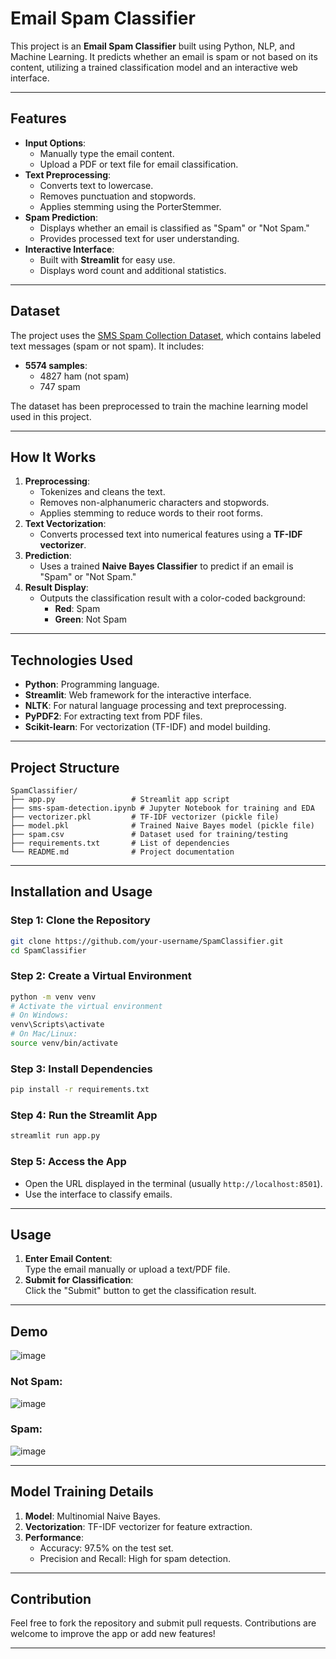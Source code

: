 # **Email Spam Classifier**

This project is an **Email Spam Classifier** built using Python, NLP, and Machine Learning. It predicts whether an email is spam or not based on its content, utilizing a trained classification model and an interactive web interface.

---

## **Features**
- **Input Options**:
  - Manually type the email content.
  - Upload a PDF or text file for email classification.
- **Text Preprocessing**:
  - Converts text to lowercase.
  - Removes punctuation and stopwords.
  - Applies stemming using the PorterStemmer.
- **Spam Prediction**:
  - Displays whether an email is classified as "Spam" or "Not Spam."
  - Provides processed text for user understanding.
- **Interactive Interface**:
  - Built with **Streamlit** for easy use.
  - Displays word count and additional statistics.

---

## **Dataset**
The project uses the [SMS Spam Collection Dataset](https://www.kaggle.com/datasets/uciml/sms-spam-collection-dataset), which contains labeled text messages (spam or not spam). It includes:
- **5574 samples**: 
  - 4827 ham (not spam)
  - 747 spam

The dataset has been preprocessed to train the machine learning model used in this project.

---

## **How It Works**
1. **Preprocessing**:
   - Tokenizes and cleans the text.
   - Removes non-alphanumeric characters and stopwords.
   - Applies stemming to reduce words to their root forms.
2. **Text Vectorization**:
   - Converts processed text into numerical features using a **TF-IDF vectorizer**.
3. **Prediction**:
   - Uses a trained **Naive Bayes Classifier** to predict if an email is "Spam" or "Not Spam."
4. **Result Display**:
   - Outputs the classification result with a color-coded background:
     - **Red**: Spam
     - **Green**: Not Spam

---

## **Technologies Used**
- **Python**: Programming language.
- **Streamlit**: Web framework for the interactive interface.
- **NLTK**: For natural language processing and text preprocessing.
- **PyPDF2**: For extracting text from PDF files.
- **Scikit-learn**: For vectorization (TF-IDF) and model building.

---

## **Project Structure**
```
SpamClassifier/
├── app.py                 # Streamlit app script
├── sms-spam-detection.ipynb # Jupyter Notebook for training and EDA
├── vectorizer.pkl         # TF-IDF vectorizer (pickle file)
├── model.pkl              # Trained Naive Bayes model (pickle file)
├── spam.csv               # Dataset used for training/testing
├── requirements.txt       # List of dependencies
└── README.md              # Project documentation
```

---

## **Installation and Usage**
### **Step 1: Clone the Repository**
```bash
git clone https://github.com/your-username/SpamClassifier.git
cd SpamClassifier
```

### **Step 2: Create a Virtual Environment**
```bash
python -m venv venv
# Activate the virtual environment
# On Windows:
venv\Scripts\activate
# On Mac/Linux:
source venv/bin/activate
```

### **Step 3: Install Dependencies**
```bash
pip install -r requirements.txt
```

### **Step 4: Run the Streamlit App**
```bash
streamlit run app.py
```

### **Step 5: Access the App**
- Open the URL displayed in the terminal (usually `http://localhost:8501`).
- Use the interface to classify emails.

---

## **Usage**
1. **Enter Email Content**:  
   Type the email manually or upload a text/PDF file.
2. **Submit for Classification**:  
   Click the "Submit" button to get the classification result.

---

## **Demo**
![image](https://github.com/user-attachments/assets/02eb248e-f0ff-4172-bc14-5aceeaed8298)
### **Not Spam:**
![image](https://github.com/user-attachments/assets/2b4a0fbf-e9b4-4789-afaa-a4253a0c395e)

### **Spam:**
![image](https://github.com/user-attachments/assets/c822b687-9e16-468b-b2bb-4a799141b454)


---

## **Model Training Details**
1. **Model**: Multinomial Naive Bayes.
2. **Vectorization**: TF-IDF vectorizer for feature extraction.
3. **Performance**:
   - Accuracy: 97.5% on the test set.
   - Precision and Recall: High for spam detection.

---

## **Contribution**
Feel free to fork the repository and submit pull requests. Contributions are welcome to improve the app or add new features!

---
